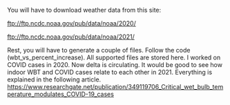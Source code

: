 You will have to download weather data from this site:

ftp://ftp.ncdc.noaa.gov/pub/data/noaa/2020/

ftp://ftp.ncdc.noaa.gov/pub/data/noaa/2021/

Rest, you will have to generate a couple of files. Follow the code (wbt_vs_percent_increase). All supported files are stored here.
I worked on COVID cases in 2020. Now delta is circulating. It would be good to see how indoor WBT and COVID cases relate to each other in 2021.
Everything is explained in the following article.
https://www.researchgate.net/publication/349119706_Critical_wet_bulb_temperature_modulates_COVID-19_cases
